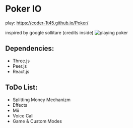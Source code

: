 # Poker IO

play: https://coder-1t45.github.io/Poker/ 

inspired by google sollitare (credits inside)
![playing poker](https://cdn.discordapp.com/attachments/1005211638191890532/1184927617896431656/image.png?ex=658dc0d6&is=657b4bd6&hm=a7c39e16794a3cc9f2b419d6d512bd1e14857de58f9cbaa83a5304b5fcae6fed&)

## Dependencies:

-   Three.js
-   Peer.js
-   React.js

## ToDo List:

-   Splitting Money Mechanizm
-   Effects
-   Mii
-   Voice Call
-   Game & Custom Modes
